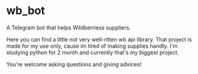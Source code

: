 # wb_bot
A Telegram bot that helps Wildberriess suppliers.

Here you can find a little not very well-ritten wb api library. That project is made for my use only, cause im tired of making supplies handly. 
I'm studying python for 2 month and currently that's my biggest project.

You're welcome asking questions and giving advices!
